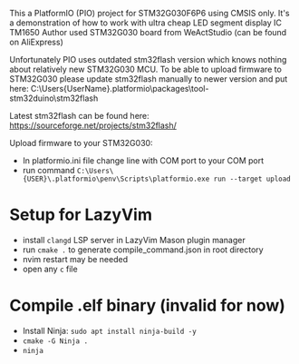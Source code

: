 This a PlatformIO (PIO) project for STM32G030F6P6 using CMSIS only.
It's a demonstration of how to work with ultra cheap LED segment display IC TM1650
Author used STM32G030 board from WeActStudio (can be found on AliExpress)

Unfortunately PIO uses outdated stm32flash version which knows nothing about relatively new STM32G030 MCU. To be able to upload firmware to STM32G030 please update stm32flash manually to newer version and put here:
C:\Users\{UserName}\.platformio\packages\tool-stm32duino\stm32flash

Latest stm32flash can be found here:
https://sourceforge.net/projects/stm32flash/


Upload firmware to your STM32G030:
* In platformio.ini file change line with COM port to your COM port
* run command `C:\Users\{USER}\.platformio\penv\Scripts\platformio.exe run --target upload`



# Setup for LazyVim
* install `clangd` LSP server in LazyVim Mason plugin manager
* run `cmake .` to generate compile_command.json in root directory
* nvim restart may be needed
* open any `c` file


# Compile .elf binary (invalid for now)
* Install Ninja: `sudo apt install ninja-build -y`
* `cmake -G Ninja .` 
* `ninja`
